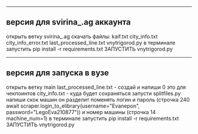 ---------------------------------------------------------
версия для svirina_.ag аккаунта
---------------------------------------------------------
открыть ветку svirina_.ag 
скачать файлы: kaif.txt city_info.txt city_info_error.txt last_processed_line.txt vnytrigorod.py
в терминале запустить pip install -r requirements.txt 
ЗАПУСТИТЬ vnytrigorod.py





---------------------------------------------------------
версия для запуска в вузе
---------------------------------------------------------
открыть ветку main last_processed_line.txt - создай и напиши 0 это для чекпоинтов city_info.txt - куда будет сохраняться запусти splitfiles.py напиши скок машин он разделит поменять логин и пароль (строчка 240 await scraper.login_to_elibrary(username="Evanepon", password="LegoEva210877")) и номер машины (строчка 14 machine_num=1) в терминале запустить pip install -r requirements.txt ЗАПУСТИТЬ vnytrigorod.py
